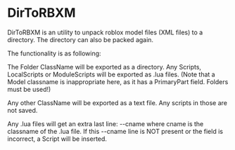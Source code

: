 DirToRBXM
=========

DirToRBXM is an utility to unpack roblox model files (XML files) to a directory. The directory can also be packed again.

The functionality is as following:

The Folder ClassName will be exported as a directory. Any Scripts, LocalScripts or ModuleScripts will be exported as .lua files.
(Note that a Model classname is inappropriate here, as it has a PrimaryPart field. Folders must be used!)

Any other ClassName will be exported as a text file. Any scripts in those are not saved.

Any .lua files will get an extra last line: --cname where cname is the classname of the .lua file.
If this --cname line is NOT present or the field is incorrect, a Script will be inserted.




